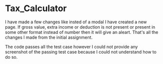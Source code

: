 # Tax_Calculator

I have made a few changes like insted of a modal I have created a new page.
If gross value, extra income or deduction is not present or present in some other format instead of number then it will give an aleart.
That's all the changes I made from the initial assignment. 

The code passes all the test case however I could not provide any screenshot of the passing test case because I could not understand how to do so.

